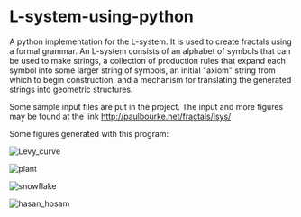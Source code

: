 # L-system-using-python

A python implementation for the L-system. It is used to create fractals using a formal grammar. An L-system consists of an alphabet of symbols that can be used to make strings, a collection of production rules that expand each symbol into some larger string of symbols, an initial "axiom" string from which to begin construction, and a mechanism for translating the generated strings into geometric structures.

Some sample input files are put in the project. The input and more figures may be found at the link http://paulbourke.net/fractals/lsys/

Some figures generated with this program:

![Levy_curve](https://user-images.githubusercontent.com/72924378/160296533-b8b0c21b-8bf6-40f7-b740-074918071058.png)

![plant](https://user-images.githubusercontent.com/72924378/160296548-a9f71712-c009-4cad-9719-882a9933cc64.png)

![snowflake](https://user-images.githubusercontent.com/72924378/160296555-f55c087d-24ac-4949-8bb6-ddc5842b8e8b.png)

![hasan_hosam](https://user-images.githubusercontent.com/72924378/160296562-2dc07199-12d9-4d3b-9144-3d6270334279.png)
